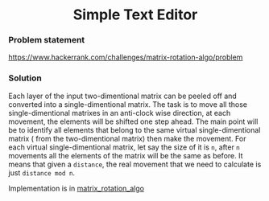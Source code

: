 <h1 align="center"> Simple Text Editor </h1>

### Problem statement
https://www.hackerrank.com/challenges/matrix-rotation-algo/problem

### Solution
Each layer of the input two-dimentional matrix can be peeled off and converted into a single-dimentional matrix.
The task is to move all those single-dimentional matrixes in an anti-clock wise direction, at each movement, the elements will be shifted one step ahead.
The main point will be to identify all elements that belong to the same virtual single-dimentional matrix ( from the two-dimentional matrix) then make the movement.
For each virtual single-dimentional matrix, let say the size of it is `n`, after `n` movements all the elements of the matrix will be the same as before. It means that given a `distance`, the real movement that we need to calculate is just `distance mod n`.

Implementation is in [matrix_rotation_algo](matrix_rotation_algo.py)